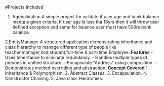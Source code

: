 #Projects Included 
1. AgeValidation
     A simple project for validate if user age and bank balance meeta a given criteria. if user age is less tha 18yrs then it will throw
     user defined exception and same for balance user must have 500rs bank balance.
   
2.EntityManager
    A structured application demonstrating inheritance and class hierarchy to manage different type of people like teacher,manager,hod,student,full-time & part-time Employee.
    **Features**
        - Uses Inheritance to eliminate redundancy.
        - Handles multiple types of persons in unified structure.
        - Encapsulate "Address" using composition.
        - Demonstrates method overriding and abstraction.
    **Concept Covered**
       1. Inheritance & Polymorphism.
       2. Abstract Classes.
       3. Encapsulation.
       4. Constructor Chaining.
       5. Java class Hierarchies.
   
